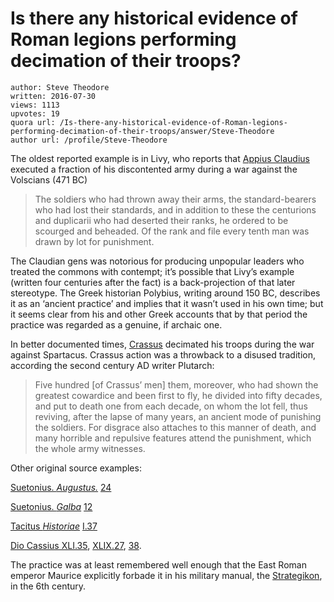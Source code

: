 # Is there any historical evidence of Roman legions performing decimation of their troops?

	author: Steve Theodore
	written: 2016-07-30
	views: 1113
	upvotes: 19
	quora url: /Is-there-any-historical-evidence-of-Roman-legions-performing-decimation-of-their-troops/answer/Steve-Theodore
	author url: /profile/Steve-Theodore


The oldest reported example is in Livy, who reports that [Appius Claudius](https://en.wikipedia.org/wiki/Appius_Claudius_Sabinus_Regillensis_(consul_471_BC)) executed a fraction of his discontented army during a war against the Volscians (471 BC)

> The soldiers who had thrown away their arms, the standard-bearers who had lost their standards, and in addition to these the centurions and duplicarii who had deserted their ranks, he ordered to be scourged and beheaded. Of the rank and file every tenth man was drawn by lot for punishment.

The Claudian gens was notorious for producing unpopular leaders who treated the commons with contempt; it’s possible that Livy’s example (written four centuries after the fact) is a back-projection of that later stereotype. The Greek historian Polybius, writing around 150 BC, describes it as an ‘ancient practice’ and implies that it wasn’t used in his own time; but it seems clear from his and other Greek accounts that by that period the practice was regarded as a genuine, if archaic one.

In better documented times, [Crassus](http://www.roman-empire.net/republic/crassus.html) decimated his troops during the war against Spartacus. Crassus action was a throwback to a disused tradition, according the second century AD writer Plutarch:

> Five hundred [of Crassus’ men] them, moreover, who had shown the greatest cowardice and been first to fly, he divided into fifty decades, and put to death one from each decade, on whom the lot fell, thus reviving, after the lapse of many years, an ancient mode of punishing the soldiers. For disgrace also attaches to this manner of death, and many horrible and repulsive features attend the punishment, which the whole army witnesses.

Other original source examples:

[Suetonius. ](http://penelope.uchicago.edu/Thayer/E/Roman/Texts/Suetonius/12Caesars/Augustus*.html#24.2)_[Augustus.](http://penelope.uchicago.edu/Thayer/E/Roman/Texts/Suetonius/12Caesars/Augustus*.html#24.2)_ [ 24](http://penelope.uchicago.edu/Thayer/E/Roman/Texts/Suetonius/12Caesars/Augustus*.html#24.2)

[Suetonius. ](http://penelope.uchicago.edu/Thayer/E/Roman/Texts/Suetonius/12Caesars/Galba*.html#12.2)_[Galba](http://penelope.uchicago.edu/Thayer/E/Roman/Texts/Suetonius/12Caesars/Galba*.html#12.2)_ [ 12](http://penelope.uchicago.edu/Thayer/E/Roman/Texts/Suetonius/12Caesars/Galba*.html#12.2)

[Tacitus ](http://penelope.uchicago.edu/Thayer/E/Roman/Texts/Tacitus/Histories/1A*.html#37)_[Historiae](http://penelope.uchicago.edu/Thayer/E/Roman/Texts/Tacitus/Histories/1A*.html#37)_ [ I.37](http://penelope.uchicago.edu/Thayer/E/Roman/Texts/Tacitus/Histories/1A*.html#37)

[Dio Cassius XLI.35](http://penelope.uchicago.edu/Thayer/E/Roman/Texts/Cassius_Dio/41*.html#35.5), [XLIX.27](http://penelope.uchicago.edu/Thayer/E/Roman/Texts/Cassius_Dio/49*.html#27), [38](http://penelope.uchicago.edu/Thayer/E/Roman/Texts/Cassius_Dio/49*.html#38.4).

The practice was at least remembered well enough that the East Roman emperor Maurice explicitly forbade it in his military manual, the [Strategikon](http://www.au.af.mil/au/awc/awcgate/strategikon/strategikon.htm), in the 6th century.

